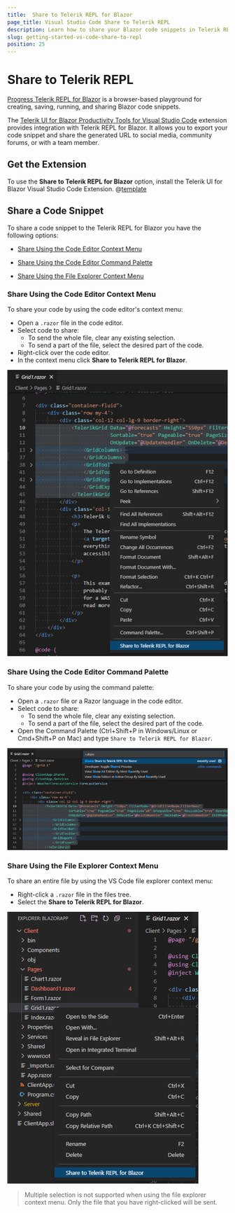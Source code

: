 ```yaml
---
title:  Share to Telerik REPL for Blazor
page_title: Visual Studio Code Share to Telerik REPL
description: Learn how to share your Blazor code snippets in Telerik REPL for Blazor.
slug: getting-started-vs-code-share-to-repl
position: 25
---
```


# Share to Telerik REPL

[Progress Telerik REPL for Blazor]((https://www.telerik.com/blazor-ui/repl)) is a browser-based playground for creating, saving, running, and sharing Blazor code snippets.

The [Telerik UI for Blazor Productivity Tools for Visual Studio Code](https://marketplace.visualstudio.com/items?itemName=TelerikInc.blazortemplatewizard) extension provides integration with Telerik REPL for Blazor. It allows you to export your code snippet and share the generated URL to social media, community forums, or with a team member.

## Get the Extension

To use the **Share to Telerik REPL for Blazor** option, install the Telerik UI for Blazor Visual Studio Code Extension. 
@[template](/_contentTemplates/common/general-info.md#vs-code-x-download)

## Share a Code Snippet

To share a code snippet to the Telerik REPL for Blazor you have the following options:

* [Share Using the Code Editor Context Menu](#share-using-the-code-editor-context-menu)

* [Share Using the Code Editor Command Palette](#share-using-the-code-editor-command-palette)

* [Share Using the File Explorer Context Menu](#share-using-the-file-explorer-context-menu)

### Share Using the Code Editor Context Menu

To share your code by using the code editor's context menu:

* Open a `.razor` file in the code editor.
* Select code to share:
    * To send the whole file, clear any existing selection.
    * To send a part of the file, select the desired part of the code.
* Right-click over the code editor.
* In the context menu click **Share to Telerik REPL for Blazor**.

![Share Using the Code Editor Context Menu](images/share-to-repl-editor-context-menu.png)

### Share Using the Code Editor Command Palette

To share your code by using the command palette:

* Open a `.razor` file or a Razor language in the code editor.
* Select code to share:
    * To send the whole file, clear any existing selection.
    * To send a part of the file, select the desired part of the code.
* Open the Command Palette (Ctrl+Shift+P in Windows/Linux or Cmd+Shift+P on Mac) and type `Share to Telerik REPL for Blazor`.

![Share Using the Code Editor Context Menu](images/share-to-repl-editor-command-palette.png)

### Share Using the File Explorer Context Menu

To share an entire file by using the VS Code file explorer context menu:

* Right-click a `.razor` file in the files tree.
* Select the **Share to Telerik REPL for Blazor**.

![Share Using the Code Editor Context Menu](images/share-to-repl-file-explorer-context-menu.png)

>Multiple selection is not supported when using the file explorer context menu. Only the file that you have right-clicked will be sent.
